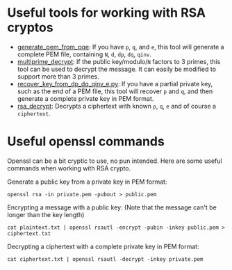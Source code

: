 # Useful tools for working with RSA cryptos

- [generate_pem_from_pqe](./generate_pem_from_pqe.py): If you have `p`, `q`, and `e`, this tool will generate a complete PEM file, containing `N`, `d`, `dp`, `dq`, `qinv`.
- [multiprime_decrypt](multiprime_decrypt.py): If the public key/modulo/`N` factors to 3 primes, this tool can be used to decrypt the message. It can easily be modified to support more than 3 primes.
- [recover_key_from_dp_dq_qinv_e.py](recover_pq_from_dp_dq_qinv_e.py): If you have a partial private key, such as the end of a PEM file, this tool will recover `p` and `q`, and then generate a complete private key in PEM format.
- [rsa_decrypt](rsa_decrypt.py): Decrypts a ciphertext with known `p`, `q`, `e` and of course a `ciphertext`.

# Useful openssl commands

Openssl can be a bit cryptic to use, no pun intended. Here are some useful commands when working with RSA crypto.

Generate a public key from a private key in PEM format:

    openssl rsa -in private.pem -pubout > public.pem

Encrypting a message with a public key: (Note that the message can't be longer than the key length)

    cat plaintext.txt | openssl rsautl -encrypt -pubin -inkey public.pem > ciphertext.txt

Decrypting a ciphertext with a complete private key in PEM format:

    cat ciphertext.txt | openssl rsautl -decrypt -inkey private.pem
